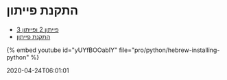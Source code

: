 # התקנת פייתון


* [פייתון 2 ופייתון 3](https://code-maven.com/slides/python/python-2-vs-3)
* [התקנת פייתון](https://code-maven.com/slides/python/installation)

{% embed youtube id="yUYfBOOabIY" file="pro/python/hebrew-installing-python" %}

2020-04-24T06:01:01
